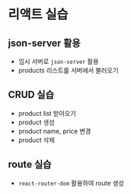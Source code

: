 # 리액트 실습
## json-server 활용
- 임시 서버로 `json-server` 활용
- products 리스트를 서버에서 불러오기
## CRUD 실습
- product list 받아오기
- product 생성
- product name, price 변경
- product 삭제
## route 실습
- `react-router-dom` 활용하여 route 생성